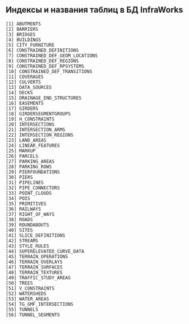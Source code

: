 ## Индексы и названия таблиц в БД InfraWorks

	[1] ABUTMENTS
	[2] BARRIERS
	[3] BRIDGES
	[4] BUILDINGS
	[5] CITY_FURNITURE
	[6] CONSTRAINED_DEFINITIONS
	[7] CONSTRAINED_DEF_GEOM_LOCATIONS
	[8] CONSTRAINED_DEF_REGIONS
	[9] CONSTRAINED_DEF_RPSYSTEMS
	[10] CONSTRAINED_DEF_TRANSITIONS
	[11] COVERAGES
	[12] CULVERTS
	[13] DATA_SOURCES
	[14] DECKS
	[15] DRAINAGE_END_STRUCTURES
	[16] EASEMENTS
	[17] GIRDERS
	[18] GIRDERSEGMENTGROUPS
	[19] H_CONSTRAINTS
	[20] INTERSECTIONS
	[21] INTERSECTION_ARMS
	[22] INTERSECTION_REGIONS
	[23] LAND_AREAS
	[24] LINEAR_FEATURES
	[25] MARKUP
	[26] PARCELS
	[27] PARKING_AREAS
	[28] PARKING_ROWS
	[29] PIERFOUNDATIONS
	[30] PIERS
	[31] PIPELINES
	[32] PIPE_CONNECTORS
	[33] POINT_CLOUDS
	[34] POIS
	[35] PRIMITIVES
	[36] RAILWAYS
	[37] RIGHT_OF_WAYS
	[38] ROADS
	[39] ROUNDABOUTS
	[40] SITES
	[41] SLICE_DEFINITIONS
	[42] STREAMS
	[43] STYLE_RULES
	[44] SUPERELEVATED_CURVE_DATA
	[45] TERRAIN_OPERATIONS
	[46] TERRAIN_OVERLAYS
	[47] TERRAIN_SURFACES
	[48] TERRAIN_TEXTURES
	[49] TRAFFIC_STUDY_AREAS
	[50] TREES
	[51] V_CONSTRAINTS
	[52] WATERSHEDS
	[53] WATER_AREAS
	[54] TG_GMF_INTERSECTIONS
	[55] TUNNELS
	[56] TUNNEL_SEGMENTS
